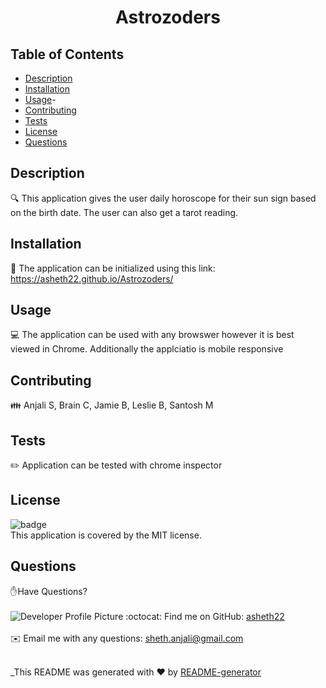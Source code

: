 
  <h1 align="center">Astrozoders </h1>
  
  ## Table of Contents
  - [Description](#description)
  - [Installation](#installation)
  - [Usage](#usage)-
  - [Contributing](#contributing)
  - [Tests](#tests)
  - [License](#license)
  - [Questions](#questions)
  
  ## Description
  🔍 This application gives the user daily horoscope for their sun sign based on the birth date. The user can also get a tarot reading.
  
  ## Installation
  💾 The application can be initialized using this link: https://asheth22.github.io/Astrozoders/
  
  ## Usage
  💻 The application can be used with any browswer however it is best viewed in Chrome. Additionally the applciatio is mobile responsive
  
  ## Contributing
  👪 Anjali S, Brain C, Jamie B, Leslie B, Santosh M
  
  ## Tests
  ✏️ Application can be tested with chrome inspector 
  
  ## License
  ![badge](https://img.shields.io/badge/license-MIT-brightgreen)
  <br />
  This application is covered by the MIT license. 
  
  ## Questions
  ✋Have Questions? <br />
  <br />
  ![Developer Profile Picture](https://avatars.githubusercontent.com/u/74203959?v=4) 
  :octocat: Find me on GitHub: [asheth22](https://github.com/asheth22)<br />
  <br />
  ✉️ Email me with any questions: sheth.anjali@gmail.com<br /><br />
  
  _This README was generated with ❤️ by [README-generator]()
    